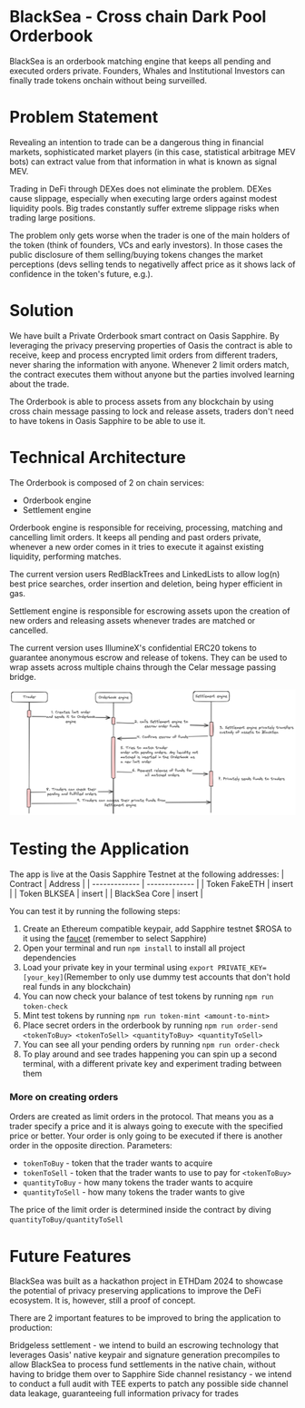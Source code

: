 # BlackSea - Cross chain Dark Pool Orderbook
BlackSea is an orderbook matching engine that keeps all pending and executed orders private. Founders, Whales and Institutional Investors can finally trade tokens onchain without being surveilled.

# Problem Statement
Revealing an intention to trade can be a dangerous thing in financial markets, sophisticated market players (in this case, statistical arbitrage MEV bots) can extract value from that information in what is known as signal MEV.

Trading in DeFi through DEXes does not eliminate the problem. DEXes cause slippage, especially when executing large orders against modest liquidity pools. Big trades constantly suffer extreme slippage risks when trading large positions.

The problem only gets worse when the trader is one of the main holders of the token (think of founders, VCs and early investors). In those cases the public disclosure of them selling/buying tokens changes the market perceptions (devs selling tends to negativelly affect price as it shows lack of confidence in the token's future, e.g.).

# Solution
We have built a Private Orderbook smart contract on Oasis Sapphire. By leveraging the privacy preserving properties of Oasis the contract is able to receive, keep and process encrypted limit orders from different traders, never sharing the information with anyone. Whenever 2 limit orders match, the contract executes them without anyone but the parties involved learning about the trade.

The Orderbook is able to process assets from any blockchain by using cross chain message passing to lock and release assets, traders don't need to have tokens in Oasis Sapphire to be able to use it.

# Technical Architecture
The Orderbook is composed of 2 on chain services:
- Orderbook engine
- Settlement engine

Orderbook engine is responsible for receiving, processing, matching and cancelling limit orders. It keeps all pending and past orders private, whenever a new order comes in it tries to execute it against existing liquidity, performing matches.

The current version users RedBlackTrees and LinkedLists to allow log(n) best price searches, order insertion and deletion, being hyper efficient in gas.

Settlement engine is responsible for escrowing assets upon the creation of new orders and releasing assets whenever trades are matched or cancelled.

The current version uses IllumineX's confidential ERC20 tokens to guarantee anonymous escrow and release of tokens. They can be used to wrap assets across multiple chains through the Celar message passing bridge.

![application flow](./assets/blackSea-contrats.png)

# Testing the Application
The app is live at the Oasis Sapphire Testnet at the following addresses:
| Contract  | Address |
| ------------- | ------------- |
| Token FakeETH  | insert  |
| Token BLKSEA  | insert  |
| BlackSea Core  | insert  |

You can test it by running the following steps:
1. Create an Ethereum compatible keypair, add Sapphire testnet $ROSA to it using the [faucet](https://faucet.testnet.oasis.dev/) (remember to select Sapphire)
2. Open your terminal and run `npm install` to install all project dependencies
3. Load your private key in your terminal using `export PRIVATE_KEY=[your_key]`(Remember to only use dummy test accounts that don't hold real funds in any blockchain)
4. You can now check your balance of test tokens by running `npm run token-check`
5. Mint test tokens by running `npm run token-mint <amount-to-mint>`
6. Place secret orders in the orderbook by running `npm run order-send <tokenToBuy> <tokenToSell> <quantityToBuy> <quantityToSell>`
7. You can see all your pending orders by running `npm run order-check`
8. To play around and see trades happening you can spin up a second terminal, with a different private key and experiment trading between them

### More on creating orders
Orders are created as limit orders in the protocol. That means you as a trader specify a price and it is always going to execute with the specified price or better.
Your order is only going to be executed if there is another order in the opposite direction.
Parameters:
- `tokenToBuy` - token that the trader wants to acquire
- `tokenToSell` - token that the trader wants to use to pay for `<tokenToBuy>`
- `quantityToBuy` - how many tokens the trader wants to acquire
- `quantityToSell` - how many tokens the trader wants to give

The price of the limit order is determined inside the contract by diving `quantityToBuy/quantityToSell`

# Future Features
BlackSea was built as a hackathon project in ETHDam 2024 to showcase the potential of privacy preserving applications to improve the DeFi ecosystem. It is, however, still a proof of concept.

There are 2 important features to be improved to bring the application to production:

Bridgeless settlement - we intend to build an escrowing technology that leverages Oasis' native keypair and signature generation precompiles to allow BlackSea to process fund settlements in the native chain, without having to bridge them over to Sapphire
Side channel resistancy - we intend to conduct a full audit with TEE experts to patch any possible side channel data leakage, guaranteeing full information privacy for trades